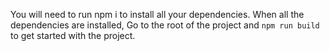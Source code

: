  You will need to run npm i to install all your dependencies. 
When all the dependencies are installed, Go to the root of the project and `npm run build` to get started with the project.